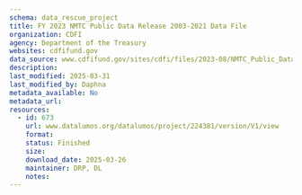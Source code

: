 ```yaml
---
schema: data_rescue_project 
title: FY 2023 NMTC Public Data Release 2003-2021 Data File
organization: CDFI
agency: Department of the Treasury
websites: cdfifund.gov
data_source: www.cdfifund.gov/sites/cdfi/files/2023-08/NMTC_Public_Data_Release_includes_FY_2021_Data_final.xlsx
description: 
last_modified: 2025-03-31
last_modified_by: Daphna
metadata_available: No
metadata_url: 
resources:
  - id: 673
    url: www.datalumos.org/datalumos/project/224381/version/V1/view
    format: 
    status: Finished
    size: 
    download_date: 2025-03-26
    maintainer: DRP, DL
    notes: 
---
```


